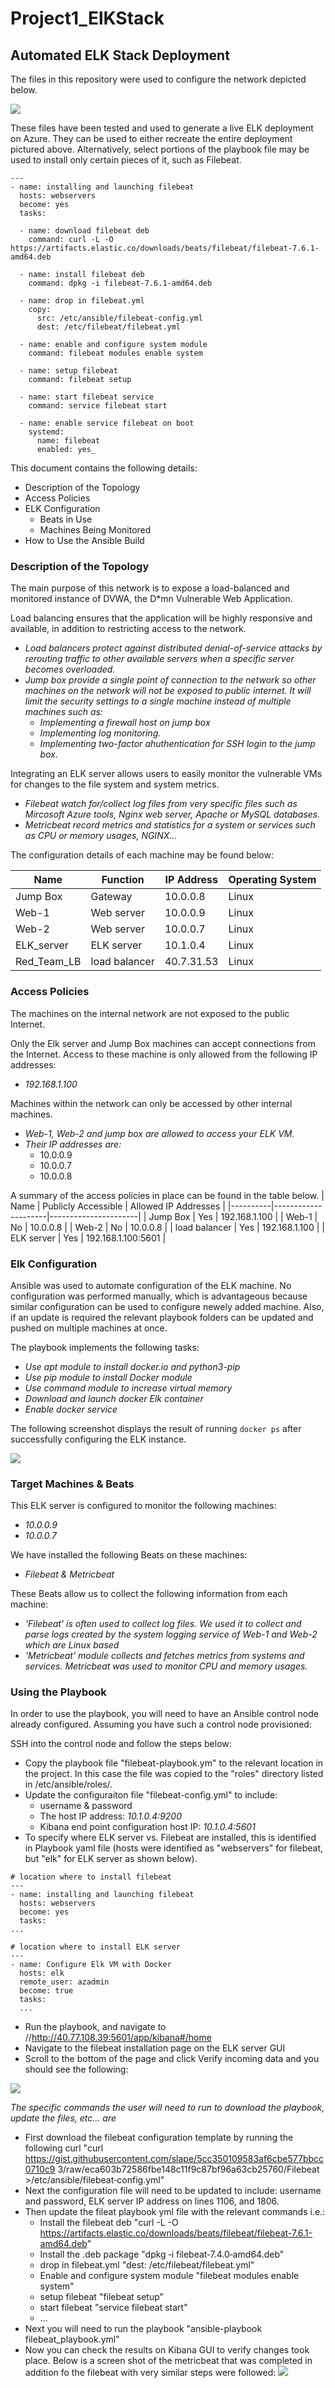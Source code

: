 # Project1_ElKStack
## Automated ELK Stack Deployment

The files in this repository were used to configure the network depicted below.

![](Images/Project_unit_1.png)

These files have been tested and used to generate a live ELK deployment on Azure. They can be used to either recreate the entire deployment pictured above. Alternatively, select portions of the playbook file may be used to install only certain pieces of it, such as Filebeat.

``` 
---
- name: installing and launching filebeat
  hosts: webservers
  become: yes
  tasks:

  - name: download filebeat deb
    command: curl -L -O https://artifacts.elastic.co/downloads/beats/filebeat/filebeat-7.6.1-amd64.deb

  - name: install filebeat deb
    command: dpkg -i filebeat-7.6.1-amd64.deb

  - name: drop in filebeat.yml
    copy:
      src: /etc/ansible/filebeat-config.yml
      dest: /etc/filebeat/filebeat.yml

  - name: enable and configure system module
    command: filebeat modules enable system

  - name: setup filebeat
    command: filebeat setup

  - name: start filebeat service
    command: service filebeat start

  - name: enable service filebeat on boot
    systemd:
      name: filebeat
      enabled: yes_
``` 
This document contains the following details:
- Description of the Topology
- Access Policies
- ELK Configuration
  - Beats in Use
  - Machines Being Monitored
- How to Use the Ansible Build


### Description of the Topology

The main purpose of this network is to expose a load-balanced and monitored instance of DVWA, the D*mn Vulnerable Web Application.

Load balancing ensures that the application will be highly responsive and available, in addition to restricting access to the network.
- _Load balancers protect against distributed denial-of-service attacks by rerouting traffic to other available servers when a specific server becomes overloaded._
- _Jump box provide a single point of connection to the network so other machines on the network will not be exposed to public internet. It will limit the security settings to a single machine instead of multiple machines such as:_
  - _Implementing a firewall host on jump box_
  - _Implementing log monitoring._
  - _Implementing two-factor ahuthentication for SSH login to the jump box._

Integrating an ELK server allows users to easily monitor the vulnerable VMs for changes to the file system and system metrics.
- _Filebeat watch for/collect log files from very specific files such as Mircosoft Azure tools, Nginx web server, Apache or MySQL databases._
- _Metricbeat record metrics and statistics for a system or services such as CPU  or memory usages, NGINX..._

The configuration details of each machine may be found below:

| Name       | Function   | IP Address | Operating System |
|------------|------------|------------|------------------|
| Jump Box   | Gateway    | 10.0.0.8   | Linux            |
| Web-1      | Web server | 10.0.0.9   | Linux            |
| Web-2      | Web server | 10.0.0.7   | Linux            |
| ELK_server | ELK server | 10.1.0.4   | Linux            |
| Red_Team_LB| load balancer | 40.7.31.53| Linux          |

### Access Policies

The machines on the internal network are not exposed to the public Internet. 

Only the Elk server and Jump Box machines can accept connections from the Internet. Access to these machine is only allowed from the following IP addresses:
- _192.168.1.100_

Machines within the network can only be accessed by other internal machines.
- _Web-1, Web-2 and jump box are allowed to access your ELK VM._
- _Their IP addresses are:_
  -  10.0.0.9
  -  10.0.0.7
  -  10.0.0.8

A summary of the access policies in place can be found in the table below.
| Name     | Publicly Accessible | Allowed IP Addresses |
|----------|---------------------|----------------------|
| Jump Box | Yes                 | 192.168.1.100        |
| Web-1    | No                  | 10.0.0.8             |
| Web-2    | No                  | 10.0.0.8             |
| load balancer | Yes            | 192.168.1.100        |
| ELK server | Yes               | 192.168.1.100:5601   |                    

### Elk Configuration

Ansible was used to automate configuration of the ELK machine. No configuration was performed manually, which is advantageous because similar configuration can be used to configure newely added machine. Also, if an update is required the relevant playbook folders can be updated and pushed on multiple machines at once.

The playbook implements the following tasks:
- _Use apt module to install docker.io and python3-pip_
- _Use pip module to install Docker module_
- _Use command module to increase virtual memory_
- _Download and launch docker Elk container_
- _Enable docker service_

The following screenshot displays the result of running `docker ps` after successfully configuring the ELK instance.

![](Images/docker_ps_output.PNG)

### Target Machines & Beats
This ELK server is configured to monitor the following machines:
- _10.0.0.9_
- _10.0.0.7_

We have installed the following Beats on these machines:
- _Filebeat & Metricbeat_

These Beats allow us to collect the following information from each machine:
- _'Filebeat' is often used to collect log files. We used it to collect and parse logs created by the system logging service of Web-1 and Web-2 which are Linux based_
- _'Metricbeat'  module collects and fetches metrics from  systems and services. Metricbeat was used to monitor CPU and memory usages._

### Using the Playbook
In order to use the playbook, you will need to have an Ansible control node already configured. Assuming you have such a control node provisioned: 

SSH into the control node and follow the steps below:
- Copy the playbook file "filebeat-playbook.ym" to the relevant location in the project. In this case the file was copied to the "roles" directory listed in /etc/ansible/roles/.
- Update the configuraiton file "filebeat-config.yml" to include:
  - username & password
  - The host IP address: _10.1.0.4:9200_
  - Kibana end point configuration host IP: _10.1.0.4:5601_
 - To specify where ELK server vs. Filebeat are installed, this is identified in Playbook yaml file (hosts were identified as "webservers" for filebeat, but "elk" for ELK server as shown below).
```
# location where to install filebeat
---
- name: installing and launching filebeat
  hosts: webservers
  become: yes
  tasks:
...
```

```
# location where to install ELK server
---
- name: Configure Elk VM with Docker
  hosts: elk
  remote_user: azadmin
  become: true
  tasks:
  ...
  ```
  - Run the playbook, and navigate to //http://40.77.108.39:5601/app/kibana#/home
  - Navigate to the filebeat installation page on the ELK server GUI
  - Scroll to the bottom of the page and click Verify incoming data and you should see the following:

![](Images/ELK_server_Filebeat.png)

_The specific commands the user will need to run to download the playbook, update the files, etc... are_
- First download the filebeat configuration template by running the following curl "curl https://gist.githubusercontent.com/slape/5cc350109583af6cbe577bbcc0710c9
3/raw/eca603b72586fbe148c11f9c87bf96a63cb25760/Filebeat >/etc/ansible/filebeat‐config.yml"
- Next the configuration file will need to be updated to include: username and password, ELK server IP address on lines 1106, and 1806.
- Then update the fileat playbook yml file with the relevant commands i.e.:
  - Install the filebeat deb "curl -L -O https://artifacts.elastic.co/downloads/beats/filebeat/filebeat-7.6.1-amd64.deb"
  - Install the .deb package "dpkg ‐i filebeat‐7.4.0‐amd64.deb"
  - drop in filebeat.yml "dest: /etc/filebeat/filebeat.yml"
  - Enable and configure system module "filebeat modules enable system"
  - setup filebeat "filebeat setup"
  - start filebeat "service filebeat start"
  - ...
- Next you will need to run the playbook "ansible-playbook filebeat_playbook.yml"
- Now you can check the results on Kibana GUI to verify changes took place. Below is a screen shot of the metricbeat that was completed in addition fo the filebeat with very similar steps were followed:
![](Images/ELK_server_Metricbeat.png)

